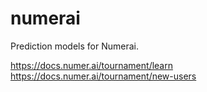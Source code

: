 # numerai
Prediction models for Numerai.

https://docs.numer.ai/tournament/learn <br>
https://docs.numer.ai/tournament/new-users

